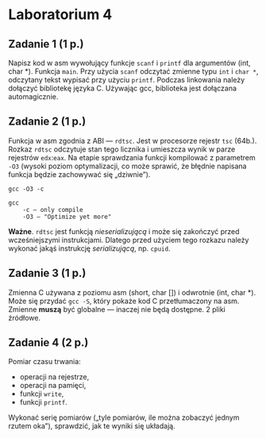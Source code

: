 # Laboratorium 4

## Zadanie 1 (1 p.)
Napisz kod w asm wywołujący funkcje `scanf` i `printf` dla argumentów (int, char *). Funkcja `main`.
Przy użycia `scanf` odczytać zmienne typu `int` i `char *`, odczytany tekst wypisać przy użyciu `printf`.
Podczas linkowania należy dołączyć bibliotekę języka C. Używając gcc, biblioteka jest dołączana automagicznie.

## Zadanie 2 (1 p.)
Funkcja w asm zgodnia z ABI — `rdtsc`.
Jest w procesorze rejestr `tsc` (64b.). Rozkaz `rdtsc` odczytuje stan tego licznika i umieszcza wynik w parze rejestrów `edx`:`eax`.
Na etapie sprawdzania funkcji kompilować z parametrem `-O3` (wysoki poziom optymalizacji, co może sprawić, że błędnie napisana funkcja będzie zachowywać się „dziwnie”).

```
gcc -O3 -c 

gcc 
	-c — only compile
	-O3 — "Optimize yet more"
```

**Ważne**. `rdtsc` jest funkcją _nieserializującą_ i może się zakończyć przed wcześniejszymi instrukcjami. Dlatego przed użyciem tego rozkazu należy wykonać jakąś instrukcję _serializującą_, np. `cpuid`.

## Zadanie 3 (1 p.)
Zmienna C używana z poziomu asm (short, char []) i odwrotnie (int, char *).
Może się przydać `gcc -S`, który pokaże kod C przetłumaczony na asm. Zmienne **muszą** być globalne — inaczej nie będą dostępne.
2 pliki źródłowe.

## Zadanie 4 (2 p.)
Pomiar czasu trwania:
- operacji na rejestrze,
- operacji na pamięci,
- funkcji `write`,
- funkcji `printf`.

Wykonać serię pomiarów („tyle pomiarów, ile można zobaczyć jednym rzutem oka”), sprawdzić, jak te wyniki się układają.
